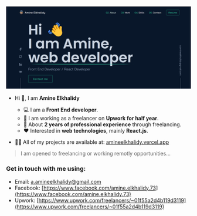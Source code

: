 ![Welcoming image from my portfolio](./introduction.png)   

- Hi 👋, I am **Amine Elkhalidy** 
  - ‍💻 I am a **Front End developer**.
  - 🌱 I am working as a freelancer on **Upwork for half year**.
  - 📄 About **2 years of professional experience** through freelancing.
  - ❤️ Interested in **web technologies**, mainly **React.js**.

- 👨‍💻 All of my projects are available at: [amineelkhalidy.vercel.app](https://amineelkhalidy.vercel.app)   
> I am opened to freelancing or working remotly opportunities...   

### Get in touch with me using:   
- Email: a.amineelkhalidy@gmail.com
- Facebook: [https://www.facebook.com/amine.elkhalidy.73](https://www.facebook.com/amine.elkhalidy.73) 
- Upwork: [https://www.upwork.com/freelancers/~01f55a2d4b119d3119](https://www.upwork.com/freelancers/~01f55a2d4b119d3119)


   

   




